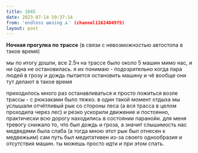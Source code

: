 ```yaml
---
title: 1045
date: 2023-07-14 19:37:14
from: 'endless шизing ⍼' (channel1162404975)
layout: post
---
```


**Ночная прогулка по трассе**
(в связи с невозможностью автостопа в такое время)

мы по итогу дошли, все 2.5ч на трассе было около 5 машин мимо нас, и ни одна не остановилась. я их понимаю - подозрительно когда пара людей в грозу и дождь пытается остановить машину и чё вообще они тут делают в такое время

приходилось много раз останавливаться и просто ложиться возле трассы - с рюкзаками было тяжко. в один такой момент отдыха мы услышали отчётливый рык со стороны леса (а вся трасса в целом проходила через лес) и резко ускорили движение и постоянно, практически всю дорогу находились в состоянии паранойи. для меня тревогу снижало то, что был дождь и гроза, а значит слышимость нас медведями была слаба (а тогда мною этот рык был отнесен к медвежьим)
сам путь был медитативен из-за своего однообразия и отсутствия машин. ты можешь просто идти и при этом спать.
